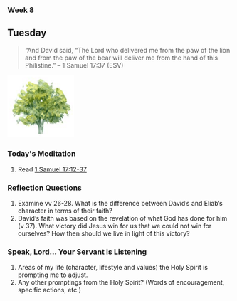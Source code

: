 ### Week 8

## Tuesday

> “And David said, “The Lord who delivered me from the paw of the lion and from the paw of the bear will deliver me from the hand of this Philistine.” – 1 Samuel 17:37 (ESV)

<img src="/assets/img/tree.png" style="width: 150px">

### Today's Meditation
1. Read <a href="https://www.biblegateway.com/passage/?search=1+Samuel+17%3A12-37&version=ESV" target="_blank">1 Samuel 17:12-37</a>


### Reflection Questions
1. Examine vv 26-28. What is the difference between David’s and Eliab’s character in terms of their faith?
2. David’s faith was based on the revelation of what God has done for him (v 37). What victory did Jesus win for us that we could not win for ourselves? How then should we live in light of this victory?


### Speak, Lord... Your Servant is Listening
1. Areas of my life (character, lifestyle and values) the Holy Spirit is prompting me to adjust.
2. Any other promptings from the Holy Spirit? (Words of encouragement, specific actions, etc.)